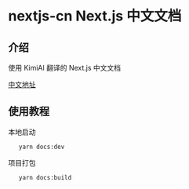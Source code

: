 # nextjs-cn Next.js 中文文档

## 介绍
使用 KimiAI 翻译的 Next.js 中文文档

[中文地址](https://wzdzzz.github.io/nextjs-cn/)

## 使用教程
本地启动
```bash
   yarn docs:dev
```
项目打包
```bash
   yarn docs:build
```